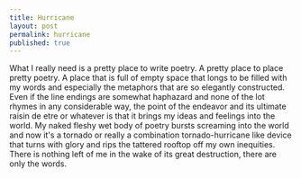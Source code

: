 ```yaml
---
title: Hurricane
layout: post
permalink: hurricane
published: true
---
```

What I really need is a pretty place to write poetry.
A pretty place to place pretty poetry.
A place that is full of empty space that
longs to be filled with my words and
especially the metaphors that are so elegantly
constructed. Even if the line endings are somewhat
haphazard and none of the lot rhymes in any
considerable way, the point of the endeavor and
its ultimate raisin de etre or whatever is that
it brings my ideas and feelings into the world.
My naked fleshy wet body of poetry bursts
screaming into the world and now it's a tornado or
really a combination tornado-hurricane like device that
turns with glory and rips the tattered rooftop
off my own inequities. There is nothing left of me
in the wake of its great destruction, there are only
the words.